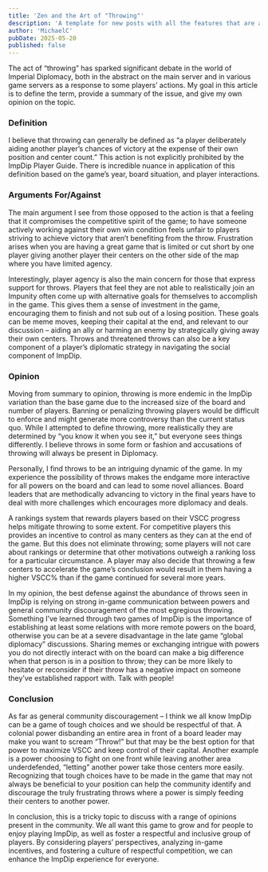 ```yaml
---
title: 'Zen and the Art of "Throwing"'
description: 'A template for new posts with all the features that are available.'
author: 'MichaelC'
pubDate: 2025-05-20
published: false
---
```


The act of “throwing” has sparked significant debate in the world of Imperial Diplomacy, both in the abstract on the main server and in various game servers as a response to some players’ actions. My goal in this article is to define the term, provide a summary of the issue, and give my own opinion on the topic.

### Definition

I believe that throwing can generally be defined as “a player deliberately aiding another player’s chances of victory at the expense of their own position and center count.” This action is not explicitly prohibited by the ImpDip Player Guide. There is incredible nuance in application of this definition based on the game’s year, board situation, and player interactions. 

### Arguments For/Against

The main argument I see from those opposed to the action is that a feeling that it compromises the competitive spirit of the game; to have someone actively working against their own win condition feels unfair to players striving to achieve victory that aren’t benefiting from the throw. Frustration arises when you are having a great game that is limited or cut short by one player giving another player their centers on the other side of the map where you have limited agency.

Interestingly, player agency is also the main concern for those that express support for throws. Players that feel they are not able to realistically join an Impunity often come up with alternative goals for themselves to accomplish in the game. This gives them a sense of investment in the game, encouraging them to finish and not sub out of a losing position. These goals can be meme moves, keeping their capital at the end, and relevant to our discussion – aiding an ally or harming an enemy by strategically giving away their own centers. Throws and threatened throws can also be a key component of a player’s diplomatic strategy in navigating the social component of ImpDip.

### Opinion

Moving from summary to opinion, throwing is more endemic in the ImpDip variation than the base game due to the increased size of the board and number of players. Banning or penalizing throwing players would be difficult to enforce and might generate more controversy than the current status quo. While I attempted to define throwing, more realistically they are determined by “you know it when you see it,” but everyone sees things differently. I believe throws in some form or fashion and accusations of throwing will always be present in Diplomacy.

Personally, I find throws to be an intriguing dynamic of the game. In my experience the possibility of throws makes the endgame more interactive for all powers on the board and can lead to some novel alliances. Board leaders that are methodically advancing to victory in the final years have to deal with more challenges which encourages more diplomacy and deals. 

A rankings system that rewards players based on their VSCC progress helps mitigate throwing to some extent. For competitive players this provides an incentive to control as many centers as they can at the end of the game. But this does not eliminate throwing; some players will not care about rankings or determine that other motivations outweigh a ranking loss for a particular circumstance. A player may also decide that throwing a few centers to accelerate the game’s conclusion would result in them having a higher VSCC% than if the game continued for several more years.

In my opinion, the best defense against the abundance of throws seen in ImpDip is relying on strong in-game communication between powers and general community discouragement of the most egregious throwing. Something I’ve learned through two games of ImpDip is the importance of establishing at least some relations with more remote powers on the board, otherwise you can be at a severe disadvantage in the late game “global diplomacy” discussions. Sharing memes or exchanging intrigue with powers you do not directly interact with on the board can make a big difference when that person is in a position to throw; they can be more likely to hesitate or reconsider if their throw has a negative impact on someone they’ve established rapport with. Talk with people!


### Conclusion

As far as general community discouragement – I think we all know ImpDip can be a game of tough choices and we should be respectful of that. A colonial power disbanding an entire area in front of a board leader may make you want to scream “Throw!” but that may be the best option for that power to maximize VSCC and keep control of their capital. Another example is a power choosing to fight on one front while leaving another area underdefended, “letting” another power take those centers more easily. Recognizing that tough choices have to be made in the game that may not always be beneficial to your position can help the community identify and discourage the truly frustrating throws where a power is simply feeding their centers to another power.

In conclusion, this is a tricky topic to discuss with a range of opinions present in the community. We all want this game to grow and for people to enjoy playing ImpDip, as well as foster a respectful and inclusive group of players. By considering players’ perspectives, analyzing in-game incentives, and fostering a culture of respectful competition, we can enhance the ImpDip experience for everyone.


